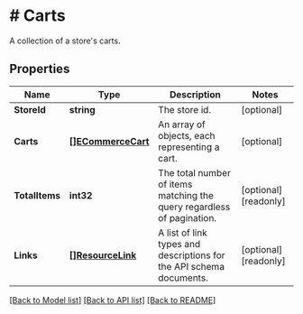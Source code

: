 # # Carts
A collection of a store&#39;s carts.

## Properties 


Name | Type | Description | Notes
------------ | ------------- | ------------- | -------------
**StoreId**| **string** | The store id.  | [optional]
**Carts**| [**[]ECommerceCart**](ECommerceCart.md) | An array of objects, each representing a cart.  | [optional]
**TotalItems**| **int32** | The total number of items matching the query regardless of pagination.  | [optional] [readonly]
**Links**| [**[]ResourceLink**](ResourceLink.md) | A list of link types and descriptions for the API schema documents.  | [optional] [readonly]


[[Back to Model list]](../../README.md#models) [[Back to API list]](../../README.md#endpoints) [[Back to README]](../../README.md)

